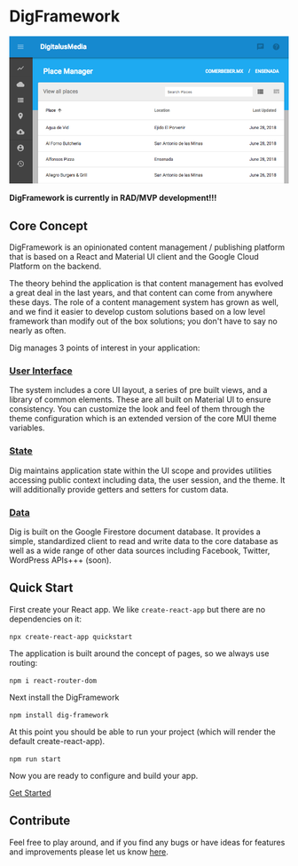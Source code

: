 DigFramework
============

![DigFramework Screenshot](docs/assets/screen-shot.png)

__DigFramework is currently in RAD/MVP development!!!__

Core Concept
------------

DigFramework is an opinionated content management / publishing platform that is based on a React and Material UI client
and the Google Cloud Platform on the backend. 

The theory behind the application is that content management has evolved a great deal in the last years, and that content 
can come from anywhere these days. The role of a content management system has grown as well, and we find it easier to 
develop custom solutions based on a low level framework than modify out of the box solutions; you don't have to say no nearly as often.

Dig manages 3 points of interest in your application:

### [User Interface](docs/ui.md)

The system includes a core UI layout, a series of pre built views, and a library of common elements. These are 
all built on Material UI to ensure consistency. You can customize the look and feel of them through the theme configuration
which is an extended version of the core MUI theme variables.

### [State](docs/state.md)

Dig maintains application state within the UI scope and provides utilities accessing public context including
data, the user session, and the theme. It will additionally provide getters and setters for custom data.

### [Data](docs/data.md)

Dig is built on the Google Firestore document database. It provides a simple, standardized client to read
and write data to the core database as well as a wide range of other data sources including Facebook, Twitter, WordPress APIs+++  (soon).

Quick Start
------------

First create your React app. We like `create-react-app` but there are no dependencies on it:

`npx create-react-app quickstart`

The application is built around the concept of pages, so we always use routing:

`npm i react-router-dom`

Next install the DigFramework

`npm install dig-framework`

At this point you should be able to run your project (which will render the default create-react-app).

`npm run start`

Now you are ready to configure and build your app.

[Get Started](docs/get-started.md)

Contribute
----------

Feel free to play around, and if you find any bugs or have ideas for features and improvements please
let us know [here](https://github.com/forrestLyman/dig-framework/issues).

